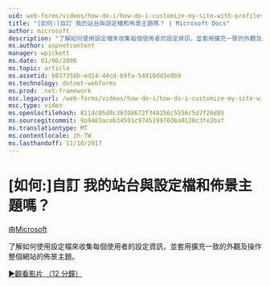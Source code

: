 ```yaml
---
uid: web-forms/videos/how-do-i/how-do-i-customize-my-site-with-profiles-and-themes
title: "[如何:]自訂 我的站台與設定檔和佈景主題嗎？ | Microsoft Docs"
author: microsoft
description: "了解如何使用設定檔來收集每個使用者的設定資訊，並套用擴充一致的外觀及操作整個網站的佈景主題。"
ms.author: aspnetcontent
manager: wpickett
ms.date: 01/06/2006
ms.topic: article
ms.assetid: b837358b-ed14-44cd-b9fa-54910dd3e8b9
ms.technology: dotnet-webforms
ms.prod: .net-framework
msc.legacyurl: /web-forms/videos/how-do-i/how-do-i-customize-my-site-with-profiles-and-themes
msc.type: video
ms.openlocfilehash: 8114c05d8c36398672f348256c5556c5d7f26d85
ms.sourcegitcommit: 9a9483aceb34591c97451997036a9120c3fe2baf
ms.translationtype: MT
ms.contentlocale: zh-TW
ms.lasthandoff: 11/10/2017
---
```

<a name="how-do-i-customize-my-site-with-profiles-and-themes"></a>[如何:]自訂 我的站台與設定檔和佈景主題嗎？
====================
由[Microsoft](https://github.com/microsoft)

了解如何使用設定檔來收集每個使用者的設定資訊，並套用擴充一致的外觀及操作整個網站的佈景主題。

[&#9654;觀看影片 （12 分鐘）](https://channel9.msdn.com/Blogs/ASP-NET-Site-Videos/how-do-i-customize-my-site-with-profiles-and-themes)
